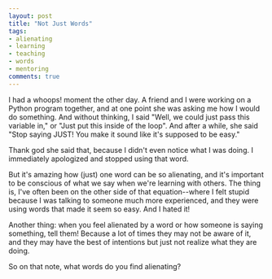 ```yaml
---
layout: post
title: "Not Just Words"
tags:
- alienating
- learning
- teaching
- words
- mentoring
comments: true
---
```


I had a whoops! moment the other day. A friend and I were working on a Python program together, and at one point she was asking me how I would do something. And without thinking, I said "Well, we could just pass this variable in," or "Just put this inside of the loop". And after a while, she said "Stop saying JUST! You make it sound like it's supposed to be easy."

Thank god she said that, because I didn't even notice what I was doing. I immediately apologized and stopped using that word.

But it's amazing how (just) one word can be so alienating, and it's important to be conscious of what we say when we're learning with others. The thing is, I've often been on the other side of that equation--where I felt stupid because I was talking to someone much more experienced, and they were using words that made it seem so easy. And I hated it!

Another thing: when you feel alienated by a word or how someone is saying something, tell them! Because a lot of times they may not be aware of it, and they may have the best of intentions but just not realize what they are doing.

So on that note, what words do you find alienating?